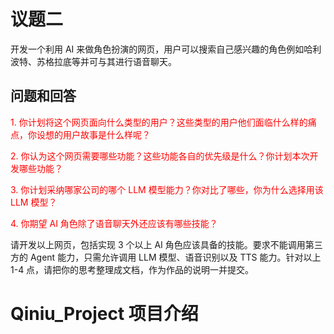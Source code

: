 # 议题二
开发一个利用 AI 来做角色扮演的网页，用户可以搜索自己感兴趣的角色例如哈利波特、苏格拉底等并可与其进行语音聊天。

## 问题和回答
<font color="red">1. 你计划将这个网页面向什么类型的用户？这些类型的用户他们面临什么样的痛点，你设想的用户故事是什么样呢？</font>

<font color="red">2. 你认为这个网页需要哪些功能？这些功能各自的优先级是什么？你计划本次开发哪些功能？</font>

<font color="red">3. 你计划采纳哪家公司的哪个 LLM 模型能力？你对比了哪些，你为什么选择用该 LLM 模型？</font>

<font color="red">4. 你期望 AI 角色除了语音聊天外还应该有哪些技能？</font>

请开发以上网页，包括实现 3 个以上 AI 角色应该具备的技能。要求不能调用第三方的 Agent 能力，只需允许调用 LLM 模型、语音识别以及 TTS 能力。针对以上 1-4 点，请把你的思考整理成文档，作为作品的说明一并提交。</font>


# Qiniu_Project 项目介绍



